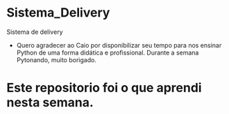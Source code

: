 # Sistema_Delivery
 Sistema de delivery
 * Quero agradecer ao Caio por disponibilizar seu tempo para nos ensinar Python de uma forma didática e profissional. Durante a semana Pytonando, muito borigado.
 <h1>Este repositorio foi o que aprendi nesta semana.</h1>
